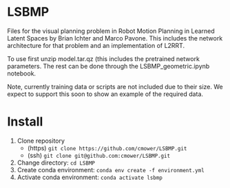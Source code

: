 # LSBMP
Files for the visual planning problem in Robot Motion Planning in Learned Latent Spaces by Brian Ichter and Marco Pavone. This includes the network architecture for that problem and an implementation of L2RRT. 

To use first unzip model.tar.qz (this includes the pretrained network parameters. The rest can be done through the LSBMP_geometric.ipynb notebook.

Note, currently training data or scripts are not included due to their size. We expect to support this soon to show an example of the required data.

# Install

1. Clone repository
   - (https) `git clone https://github.com/cmower/LSBMP.git`
   - (ssh) `git clone git@github.com:cmower/LSBMP.git`
2. Change directory: `cd LSBMP`
3. Create conda environment: `conda env create -f environment.yml`
4. Activate conda environment: `conda activate lsbmp`
